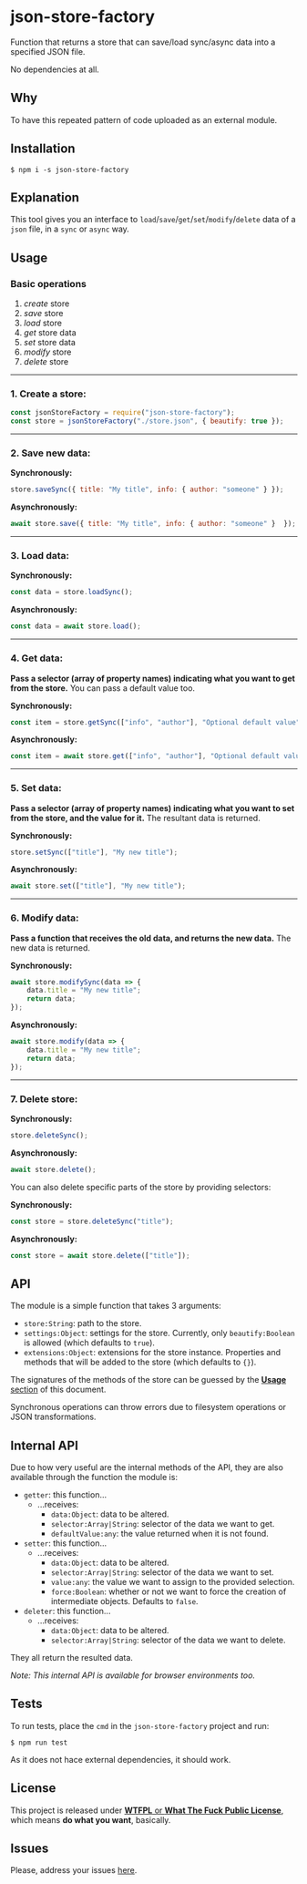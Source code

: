# json-store-factory

Function that returns a store that can save/load sync/async data into a specified JSON file.

No dependencies at all.

## Why

To have this repeated pattern of code uploaded as an external module.

## Installation

`$ npm i -s json-store-factory`

## Explanation

This tool gives you an interface to `load`/`save`/`get`/`set`/`modify`/`delete` data of a `json` file, in a `sync` or `async` way.

## Usage

### Basic operations

1. *create* store
2. *save* store
3. *load* store
4. *get* store data
5. *set* store data
6. *modify* store
7. *delete* store


----


### 1. Create a store:

```js
const jsonStoreFactory = require("json-store-factory");
const store = jsonStoreFactory("./store.json", { beautify: true });
```


----


### 2. Save new data:

**Synchronously:**

```js
store.saveSync({ title: "My title", info: { author: "someone" } });
```

**Asynchronously:**

```js
await store.save({ title: "My title", info: { author: "someone" }  });
```


----


### 3. Load data:

**Synchronously:**

```js
const data = store.loadSync();
```

**Asynchronously:**

```js
const data = await store.load();
```


----


### 4. Get data:

**Pass a selector (array of property names) indicating what you want to get from the store.** You can pass a default value too.

**Synchronously:**

```js
const item = store.getSync(["info", "author"], "Optional default value"); // returns: "someone"
```

**Asynchronously:**

```js
const item = await store.get(["info", "author"], "Optional default value");
```

----



### 5. Set data:

**Pass a selector (array of property names) indicating what you want to set from the store, and the value for it.** The resultant data is returned.

**Synchronously:**

```js
store.setSync(["title"], "My new title");
```

**Asynchronously:**

```js
await store.set(["title"], "My new title");
```

----


### 6. Modify data:

**Pass a function that receives the old data, and returns the new data.** The new data is returned.

**Synchronously:**

```js
await store.modifySync(data => {
	data.title = "My new title";
	return data;
});
```

**Asynchronously:**

```js
await store.modify(data => {
	data.title = "My new title";
	return data;
});
```

----

### 7. Delete store:

**Synchronously:**

```js
store.deleteSync();
```

**Asynchronously:**

```js
await store.delete();
```

You can also delete specific parts of the store by providing selectors:

**Synchronously:**

```js
const store = store.deleteSync("title");
```

**Asynchronously:**

```js
const store = await store.delete(["title"]);
```

## API

The module is a simple function that takes 3 arguments:

- `store:String`: path to the store.
- `settings:Object`: settings for the store. Currently, only `beautify:Boolean` is allowed (which defaults to `true`).
- `extensions:Object`: extensions for the store instance. Properties and methods that will be added to the store (which defaults to `{}`).

The signatures of the methods of the store can be guessed by the [**Usage** section](#usage) of this document.

Synchronous operations can throw errors due to filesystem operations or JSON transformations.

## Internal API

Due to how very useful are the internal methods of the API, they are also available through the function the module is:

- `getter`: this function...
  - ...receives:
    - `data:Object`: data to be altered.
    - `selector:Array|String`: selector of the data we want to get.
    - `defaultValue:any`: the value returned when it is not found.
- `setter`: this function...
  - ...receives:
    - `data:Object`: data to be altered.
    - `selector:Array|String`: selector of the data we want to set.
    - `value:any`: the value we want to assign to the provided selection.
    - `force:Boolean`: whether or not we want to force the creation of intermediate objects. Defaults to `false`.
- `deleter`: this function...
  - ...receives:
    - `data:Object`: data to be altered.
    - `selector:Array|String`: selector of the data we want to delete.

They all return the resulted data.

*Note: This internal API is available for browser environments too.*

## Tests

To run tests, place the `cmd` in the `json-store-factory` project and run:

`$ npm run test`

As it does not hace external dependencies, it should work.

## License

This project is released under [**WTFPL** or **What The Fuck Public License**](https://en.wikipedia.org/wiki/WTFPL), which means **do what you want**, basically.

## Issues

Please, address your issues [here](https://github.com/allnulled/json-store-factory/issues).